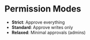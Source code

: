 # Permission Modes

- **Strict**: Approve everything
- **Standard**: Approve writes only
- **Relaxed**: Minimal approvals (admins)
